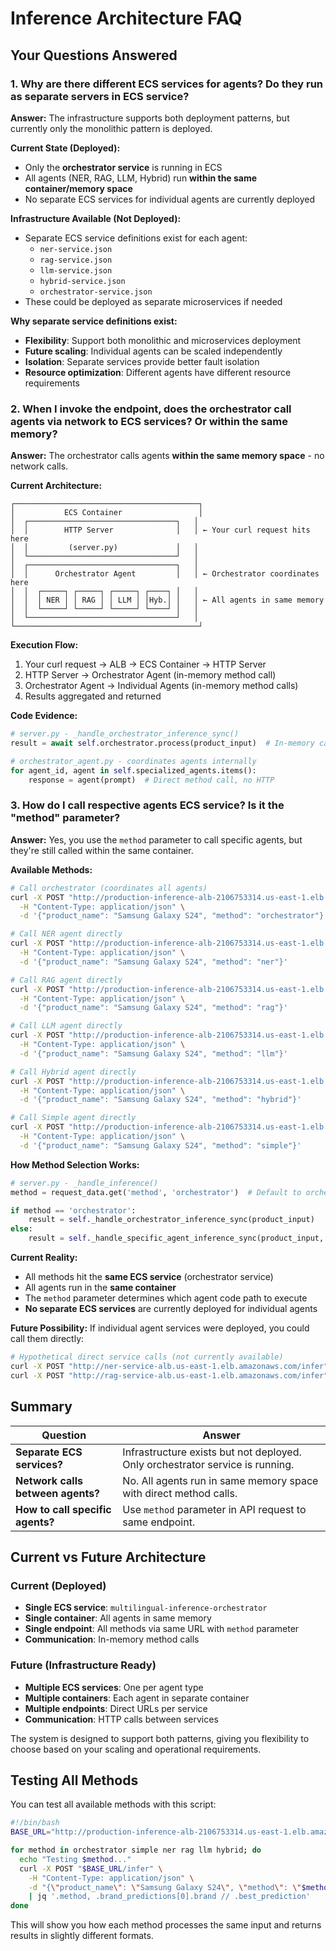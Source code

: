 # Inference Architecture FAQ

## Your Questions Answered

### 1. Why are there different ECS services for agents? Do they run as separate servers in ECS service?

**Answer:** The infrastructure supports both deployment patterns, but currently only the monolithic pattern is deployed.

**Current State (Deployed):**
- Only the **orchestrator service** is running in ECS
- All agents (NER, RAG, LLM, Hybrid) run **within the same container/memory space**
- No separate ECS services for individual agents are currently deployed

**Infrastructure Available (Not Deployed):**
- Separate ECS service definitions exist for each agent:
  - `ner-service.json`
  - `rag-service.json` 
  - `llm-service.json`
  - `hybrid-service.json`
  - `orchestrator-service.json`
- These could be deployed as separate microservices if needed

**Why separate service definitions exist:**
- **Flexibility**: Support both monolithic and microservices deployment
- **Future scaling**: Individual agents can be scaled independently
- **Isolation**: Separate services provide better fault isolation
- **Resource optimization**: Different agents have different resource requirements

### 2. When I invoke the endpoint, does the orchestrator call agents via network to ECS services? Or within the same memory?

**Answer:** The orchestrator calls agents **within the same memory space** - no network calls.

**Current Architecture:**
```
┌─────────────────────────────────────────┐
│           ECS Container                 │
│  ┌─────────────────────────────────┐   │
│  │        HTTP Server              │   │ ← Your curl request hits here
│  │         (server.py)             │   │
│  └─────────────────────────────────┘   │
│  ┌─────────────────────────────────┐   │
│  │      Orchestrator Agent         │   │ ← Orchestrator coordinates here
│  │  ┌─────┐ ┌─────┐ ┌─────┐ ┌────┐ │   │
│  │  │ NER │ │ RAG │ │ LLM │ │Hyb.│ │   │ ← All agents in same memory
│  │  └─────┘ └─────┘ └─────┘ └────┘ │   │
│  └─────────────────────────────────┘   │
└─────────────────────────────────────────┘
```

**Execution Flow:**
1. Your curl request → ALB → ECS Container → HTTP Server
2. HTTP Server → Orchestrator Agent (in-memory method call)
3. Orchestrator Agent → Individual Agents (in-memory method calls)
4. Results aggregated and returned

**Code Evidence:**
```python
# server.py - _handle_orchestrator_inference_sync()
result = await self.orchestrator.process(product_input)  # In-memory call

# orchestrator_agent.py - coordinates agents internally
for agent_id, agent in self.specialized_agents.items():
    response = agent(prompt)  # Direct method call, no HTTP
```

### 3. How do I call respective agents ECS service? Is it the "method" parameter?

**Answer:** Yes, you use the `method` parameter to call specific agents, but they're still called within the same container.

**Available Methods:**
```bash
# Call orchestrator (coordinates all agents)
curl -X POST "http://production-inference-alb-2106753314.us-east-1.elb.amazonaws.com/infer" \
  -H "Content-Type: application/json" \
  -d '{"product_name": "Samsung Galaxy S24", "method": "orchestrator"}'

# Call NER agent directly
curl -X POST "http://production-inference-alb-2106753314.us-east-1.elb.amazonaws.com/infer" \
  -H "Content-Type: application/json" \
  -d '{"product_name": "Samsung Galaxy S24", "method": "ner"}'

# Call RAG agent directly  
curl -X POST "http://production-inference-alb-2106753314.us-east-1.elb.amazonaws.com/infer" \
  -H "Content-Type: application/json" \
  -d '{"product_name": "Samsung Galaxy S24", "method": "rag"}'

# Call LLM agent directly
curl -X POST "http://production-inference-alb-2106753314.us-east-1.elb.amazonaws.com/infer" \
  -H "Content-Type: application/json" \
  -d '{"product_name": "Samsung Galaxy S24", "method": "llm"}'

# Call Hybrid agent directly
curl -X POST "http://production-inference-alb-2106753314.us-east-1.elb.amazonaws.com/infer" \
  -H "Content-Type: application/json" \
  -d '{"product_name": "Samsung Galaxy S24", "method": "hybrid"}'

# Call Simple agent directly
curl -X POST "http://production-inference-alb-2106753314.us-east-1.elb.amazonaws.com/infer" \
  -H "Content-Type: application/json" \
  -d '{"product_name": "Samsung Galaxy S24", "method": "simple"}'
```

**How Method Selection Works:**
```python
# server.py - _handle_inference()
method = request_data.get('method', 'orchestrator')  # Default to orchestrator

if method == 'orchestrator':
    result = self._handle_orchestrator_inference_sync(product_input)
else:
    result = self._handle_specific_agent_inference_sync(product_input, method)
```

**Current Reality:**
- All methods hit the **same ECS service** (orchestrator service)
- All agents run in the **same container**
- The `method` parameter determines which agent code path to execute
- **No separate ECS services** are currently deployed for individual agents

**Future Possibility:**
If individual agent services were deployed, you could call them directly:
```bash
# Hypothetical direct service calls (not currently available)
curl -X POST "http://ner-service-alb.us-east-1.elb.amazonaws.com/infer" ...
curl -X POST "http://rag-service-alb.us-east-1.elb.amazonaws.com/infer" ...
```

## Summary

| Question | Answer |
|----------|--------|
| **Separate ECS services?** | Infrastructure exists but not deployed. Only orchestrator service is running. |
| **Network calls between agents?** | No. All agents run in same memory space with direct method calls. |
| **How to call specific agents?** | Use `method` parameter in API request to same endpoint. |

## Current vs Future Architecture

### Current (Deployed)
- **Single ECS service**: `multilingual-inference-orchestrator`
- **Single container**: All agents in same memory
- **Single endpoint**: All methods via same URL with `method` parameter
- **Communication**: In-memory method calls

### Future (Infrastructure Ready)
- **Multiple ECS services**: One per agent type
- **Multiple containers**: Each agent in separate container
- **Multiple endpoints**: Direct URLs per service
- **Communication**: HTTP calls between services

The system is designed to support both patterns, giving you flexibility to choose based on your scaling and operational requirements.

## Testing All Methods

You can test all available methods with this script:

```bash
#!/bin/bash
BASE_URL="http://production-inference-alb-2106753314.us-east-1.elb.amazonaws.com"

for method in orchestrator simple ner rag llm hybrid; do
  echo "Testing $method..."
  curl -X POST "$BASE_URL/infer" \
    -H "Content-Type: application/json" \
    -d "{\"product_name\": \"Samsung Galaxy S24\", \"method\": \"$method\"}" \
    | jq '.method, .brand_predictions[0].brand // .best_prediction'
done
```

This will show you how each method processes the same input and returns results in slightly different formats.